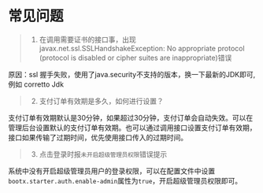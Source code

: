 # 常见问题

> 1. 在调用需要证书的接口事，出现 javax.net.ssl.SSLHandshakeException: No appropriate protocol (protocol is disabled or cipher suites are inappropriate)错误

原因：ssl 握手失败，使用了java.security不支持的版本，换一下最新的JDK即可, 例如 corretto Jdk

> 2. 支付订单有效期是多久，如何进行设置？

支付订单有效期默认是30分钟，如果超过30分钟，支付订单会自动失效。可以在管理后台设置默认的支付订单有效期。也可以通过调用接口设置支付订单有效期，接口如果传输了过期时间，优先使用接口传入的过期时间。

> 3. 点击登录时报`未开启超级管理员权限`错误提示

系统中没有开启超级管理员用户的登录权限，可以在配置文件中设置`bootx.starter.auth.enable-admin`属性为`true`，开启超级管理员权限即可。
